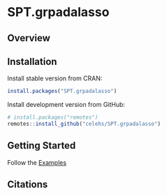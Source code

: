 # SPT.grpadalasso


## Overview


## Installation

Install stable version from CRAN:

``` r
install.packages("SPT.grpadalasso")
```

Install development version from GitHub:

``` r
# install.packages("remotes")
remotes::install_github("celehs/SPT.grpadalasso")
```

## Getting Started

Follow the [Examples]()

## Citations


